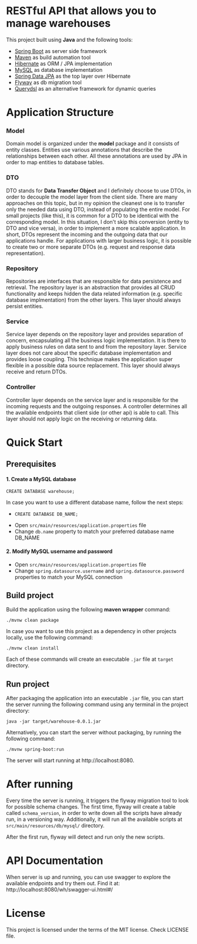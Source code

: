 # RESTful API that allows you to manage warehouses
This project built using **Java** and the following tools:
- [Spring Boot](https://spring.io/projects/spring-boot) as server side framework
- [Maven](https://maven.apache.org/) as build automation tool
- [Hibernate](https://hibernate.org/) as ORM / JPA implementation
- [MySQL](https://www.mysql.com/) as database implementation
- [Spring Data JPA](https://spring.io/projects/spring-data-jpa) as the top layer over Hibernate
- [Flyway](https://flywaydb.org/) as db migration tool
- [Querydsl](http://www.querydsl.com/) as an alternative framework for dynamic queries

# Application Structure

### Model

Domain model is organized under the **model** package and it consists of entity classes. Entities use various annotations that describe the
relationships between each other. All these annotations are used by JPA in order to map entities to database tables.


### DTO

DTO stands for **Data Transfer Object** and I definitely choose to use DTOs, in order to decouple the model layer from the client side.
There are many approaches on this topic, but in my opinion the cleanest one is to transfer only the needed data using DTO, instead of
populating the entire model. For small projects (like this), it is common for a DTO to be identical with the corresponding model. In this
situation, I don't skip this conversion (entity to DTO and vice versa), in order to implement a more scalable application. In short, DTOs
represent the incoming and the outgoing data that our applications handle. For applications with larger business logic, it is possible to
create two or more separate DTOs (e.g. request and response data representation).

### Repository

Repositories are interfaces that are responsible for data persistence and retrieval. The repository layer is an abstraction that provides all
CRUD functionality and keeps hidden the data related information (e.g. specific database implmentation) from the other layers. This layer
should always persist entities.

### Service

Service layer depends on the repository layer and provides separation of concern, encapsulating all the business logic implementation. It is
there to apply business rules on data sent to and from the repository layer. Service layer does not care about the specific database implementation
and provides loose coupling. This technique makes the application super flexible in a possible data source replacement. This layer should
always receive and return DTOs.

### Controller

Controller layer depends on the service layer and is responsible for the incoming requests and the outgoing responses. A controller determines all the
available endpoints that client side (or other api) is able to call. This layer should not apply logic on the receiving or returning data.

# Quick Start

## Prerequisites

#### 1. Create a MySQL database

```
CREATE DATABASE warehouse;
```
In case you want to use a different database name, follow the next steps:
 -  ```
    CREATE DATABASE DB_NAME;
    ```
 - Open ```src/main/resources/application.properties``` file
 - Change ```db.name``` property to match your preferred database name DB_NAME

#### 2. Modify MySQL username and password

- Open ```src/main/resources/application.properties``` file
- Change ```spring.datasource.username``` and ```spring.datasource.password``` properties to match your MySQL connection

## Build project

Build the application using the following **maven wrapper** command:
```
./mvnw clean package
```
In case you want to use this project as a dependency in other
projects locally, use the following command:
```
./mvnw clean install
```
Each of these commands will create an executable ```.jar``` file at ```target``` directory.

## Run project

After packaging the application into an executable ```.jar``` file, you can start the server running the following command using any terminal in the project directory:
```
java -jar target/warehouse-0.0.1.jar
```
Alternatively, you can start the server without packaging, by running the following command:
```
./mvnw spring-boot:run
```
The server will start running at http://localhost:8080.


# After running

Every time the server is running, it triggers the flyway migration tool to look for possible schema changes. The first time, flyway will create a table called
```schema_version```, in order to write down all the scripts have already run, in a versioning way. Additionally, it will run all the available scripts at
```src/main/resources/db/mysql/``` directory.  

After the first run, flyway will detect and run only the new scripts.


# API Documentation

When server is up and running, you can use swagger to explore the available endpoints and try them out. Find it at:
http://localhost:8080/wh/swagger-ui.html#/

# License
This project is licensed under the terms of the MIT license. Check LICENSE file.
